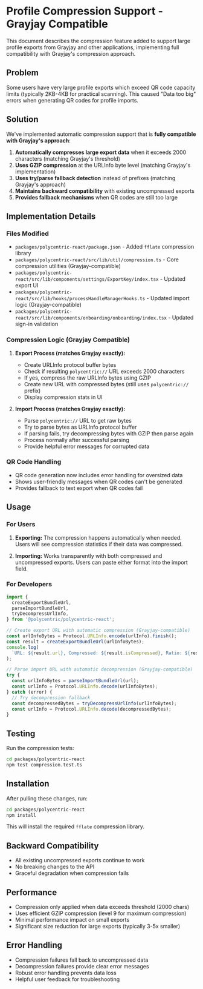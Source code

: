 # Profile Compression Support - Grayjay Compatible

This document describes the compression feature added to support large profile exports from Grayjay and other applications, implementing full compatibility with Grayjay's compression approach.

## Problem

Some users have very large profile exports which exceed QR code capacity limits (typically 2KB-4KB for practical scanning). This caused "Data too big" errors when generating QR codes for profile imports.

## Solution

We've implemented automatic compression support that is **fully compatible with Grayjay's approach**:

1. **Automatically compresses large export data** when it exceeds 2000 characters (matching Grayjay's threshold)
2. **Uses GZIP compression** at the URLInfo byte level (matching Grayjay's implementation)
3. **Uses try/parse fallback detection** instead of prefixes (matching Grayjay's approach)
4. **Maintains backward compatibility** with existing uncompressed exports
5. **Provides fallback mechanisms** when QR codes are still too large

## Implementation Details

### Files Modified

- `packages/polycentric-react/package.json` - Added `fflate` compression library
- `packages/polycentric-react/src/lib/util/compression.ts` - Core compression utilities (Grayjay-compatible)
- `packages/polycentric-react/src/lib/components/settings/ExportKey/index.tsx` - Updated export UI
- `packages/polycentric-react/src/lib/hooks/processHandleManagerHooks.ts` - Updated import logic (Grayjay-compatible)
- `packages/polycentric-react/src/lib/components/onboarding/onboarding/index.tsx` - Updated sign-in validation

### Compression Logic (Grayjay Compatible)

1. **Export Process (matches Grayjay exactly):**

   - Create URLInfo protocol buffer bytes
   - Check if resulting `polycentric://` URL exceeds 2000 characters
   - If yes, compress the raw URLInfo bytes using GZIP
   - Create new URL with compressed bytes (still uses `polycentric://` prefix)
   - Display compression stats in UI

2. **Import Process (matches Grayjay exactly):**
   - Parse `polycentric://` URL to get raw bytes
   - Try to parse bytes as URLInfo protocol buffer
   - If parsing fails, try decompressing bytes with GZIP then parse again
   - Process normally after successful parsing
   - Provide helpful error messages for corrupted data

### QR Code Handling

- QR code generation now includes error handling for oversized data
- Shows user-friendly messages when QR codes can't be generated
- Provides fallback to text export when QR codes fail

## Usage

### For Users

1. **Exporting:** The compression happens automatically when needed. Users will see compression statistics if their data was compressed.

2. **Importing:** Works transparently with both compressed and uncompressed exports. Users can paste either format into the import field.

### For Developers

```typescript
import {
  createExportBundleUrl,
  parseImportBundleUrl,
  tryDecompressUrlInfo,
} from '@polycentric/polycentric-react';

// Create export URL with automatic compression (Grayjay-compatible)
const urlInfoBytes = Protocol.URLInfo.encode(urlInfo).finish();
const result = createExportBundleUrl(urlInfoBytes);
console.log(
  `URL: ${result.url}, Compressed: ${result.isCompressed}, Ratio: ${result.compressionRatio}`,
);

// Parse import URL with automatic decompression (Grayjay-compatible)
try {
  const urlInfoBytes = parseImportBundleUrl(url);
  const urlInfo = Protocol.URLInfo.decode(urlInfoBytes);
} catch (error) {
  // Try decompression fallback
  const decompressedBytes = tryDecompressUrlInfo(urlInfoBytes);
  const urlInfo = Protocol.URLInfo.decode(decompressedBytes);
}
```

## Testing

Run the compression tests:

```bash
cd packages/polycentric-react
npm test compression.test.ts
```

## Installation

After pulling these changes, run:

```bash
cd packages/polycentric-react
npm install
```

This will install the required `fflate` compression library.

## Backward Compatibility

- All existing uncompressed exports continue to work
- No breaking changes to the API
- Graceful degradation when compression fails

## Performance

- Compression only applied when data exceeds threshold (2000 chars)
- Uses efficient GZIP compression (level 9 for maximum compression)
- Minimal performance impact on small exports
- Significant size reduction for large exports (typically 3-5x smaller)

## Error Handling

- Compression failures fall back to uncompressed data
- Decompression failures provide clear error messages
- Robust error handling prevents data loss
- Helpful user feedback for troubleshooting

